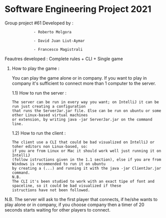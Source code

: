 # Software Engineering Project 2021

Group project #61 
Developed by :   

                 - Roberto Molgora

                 - David Juan Liut-Aymar
                 
                 - Francesco Magistrali
                
Feautres developed : Complete rules + CLI + Single game
                
1) How to play the game : 

    You can play the game alone or in company. If you want to play in company it's sufficient to connect more than 1 computer to the server.
 
    1.1) How to run the server :
   
       The server can be run in every way you want; on IntelliJ it can be run just creating a configuration 
       that runs the ServerJar.jar file. Else can be run on ubuntu or some other Linux-based virtual machines
       or extension, by writing java -jar ServerJar.jar on the command line.
       
   1.2) How to run the client :
   
       The client use a CLI that could be bad visualized on IntelliJ or toher editors non Linux-based, so: 
       if you are from Linux or Mac it should work well just running it on IntelliJ 
       (follow istructions given in the 1.1 section), else if you are from Windows is recommended to run it on ubuntu
       by creating a (...) and running it with the java -jar ClientJar.jar command.
       N.B.
       The CLI it's been studied to work with an exact tipe of font and spaceline, so it could be bad visualized if these
       istructions have not been followed.
       
  N.B.
  The server will ask to the first player that connects, if he/she wants to play alone or in company, if you choose company then a timer of 20 seconds starts waiting for other       players to connect.
